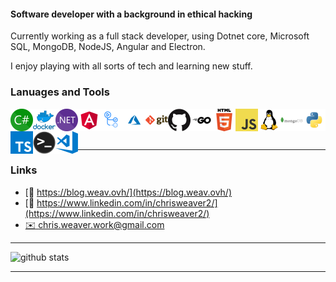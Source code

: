 #### Software developer with a background in ethical hacking

Currently working as a full stack developer, using Dotnet core, Microsoft SQL, MongoDB, NodeJS, Angular and Electron. 

I enjoy playing with all sorts of tech and learning new stuff.

### Lanuages and Tools

<img align="left" alt="csharp" width="36px" src="https://raw.githubusercontent.com/github/explore/master/topics/csharp/csharp.png">
<img align="left" alt="docker" width="36px" src="https://raw.githubusercontent.com/github/explore/master/topics/docker/docker.png">
<img align="left" alt="dotnet" width="36px" src="https://raw.githubusercontent.com/github/explore/master/topics/dotnet/dotnet.png">
<img align="left" alt="angular" width="36px" src="https://raw.githubusercontent.com/github/explore/master/topics/angular/angular.png">
<img align="left" alt="github actions" width="36px" src="https://raw.githubusercontent.com/github/explore/master/topics/actions/actions.png">
<img align="left" alt="azure" width="36px" src="https://raw.githubusercontent.com/github/explore/master/topics/azure/azure.png">
<img align="left" alt="git" width="36px" src="https://raw.githubusercontent.com/github/explore/master/topics/git/git.png">
<img align="left" alt="github" width="36px" src="https://raw.githubusercontent.com/github/explore/master/topics/github/github.png">
<img align="left" alt="go" width="36px" src="https://raw.githubusercontent.com/github/explore/master/topics/go/go.png">
<img align="left" alt="html" width="36px" src="https://raw.githubusercontent.com/github/explore/master/topics/html/html.png">
<img align="left" alt="javascript" width="36px" src="https://raw.githubusercontent.com/github/explore/master/topics/javascript/javascript.png">
<img align="left" alt="linux" width="36px" src="https://raw.githubusercontent.com/github/explore/master/topics/linux/linux.png">
<img align="left" alt="mongo" width="36px" src="https://raw.githubusercontent.com/github/explore/master/topics/mongodb/mongodb.png">
<img align="left" alt="python" width="36px" src="https://raw.githubusercontent.com/github/explore/master/topics/python/python.png">
<img align="left" alt="typescript" width="36px" src="https://raw.githubusercontent.com/github/explore/master/topics/typescript/typescript.png">
<img align="left" alt="terminal" width="36px" src="https://raw.githubusercontent.com/github/explore/master/topics/terminal/terminal.png">
<img align="left" alt="vscode" width="36px" src="https://raw.githubusercontent.com/github/explore/master/topics/visual-studio-code/visual-studio-code.png">

<br/>
<br/>
<br/>

---

### Links

- [:page_with_curl: https://blog.weav.ovh/](https://blog.weav.ovh/)
- [:blue_book: https://www.linkedin.com/in/chrisweaver2/](https://www.linkedin.com/in/chrisweaver2/)
- [:envelope: chris.weaver.work@gmail.com](mailto:chris.weaver.work@gmail.com)

---

![github stats](https://github-readme-stats.vercel.app/api?username=chrisweaver1&count_private=true&theme=great-gatsby&hide_rank=true)

---
